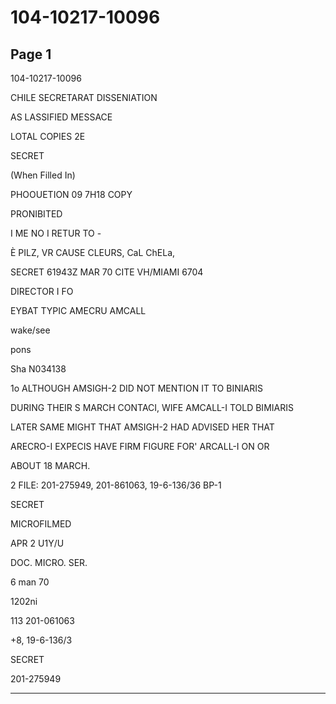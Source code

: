 # 104-10217-10096

## Page 1

104-10217-10096

CHILE SECRETARAT DISSENIATION

AS LASSIFIED MESSACE

LOTAL COPIES 2E

SECRET

(When Filled In)

PHOOUETION 09 7H18 COPY

PRONIBITED

I ME NO I RETUR TO -

È PILZ, VR CAUSE CLEURS, CaL ChELa,

SECRET 61943Z MAR 70 CITE VH/MIAMI 6704

DIRECTOR I FO

EYBAT TYPIC AMECRU AMCALL

wake/see

pons

Sha N034138

1o ALTHOUGH AMSIGH-2 DID NOT MENTION IT TO BINIARIS

DURING THEIR S MARCH CONTACI, WIFE AMCALL-I TOLD BIMIARIS

LATER SAME MIGHT THAT AMSIGH-2 HAD ADVISED HER THAT

ARECRO-I EXPECIS HAVE FIRM FIGURE FOR' ARCALL-I ON OR

ABOUT 18 MARCH.

2 FILE: 201-275949, 201-861063, 19-6-136/36 BP-1

SECRET

MICROFILMED

APR 2 U1Y/U

DOC. MICRO. SER.

6 man 70

1202ni

113 201-061063

+8, 19-6-136/3

SECRET

201-275949

---


